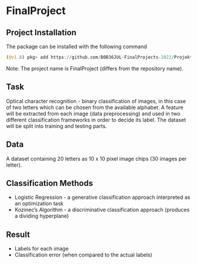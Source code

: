 # FinalProject

## Project Installation

The package can be installed with the following command
```julia
(@v1.8) pkg> add https://github.com/B0B36JUL-FinalProjects-2022/Projekt_korladia.git
```
Note: The project name is FinalProject (differs from the repository name).


## Task
Optical character recognition - binary classification of images, in this case of two letters which can be chosen from the available alphabet. A feature will be extracted from each image (data preprocessing) and used in two different classification frameworks in order to decide its label. The dataset will be split into training and testing parts.

## Data
A dataset containing 20 letters as 10 x 10 pixel image chips (30 images per letter).

## Classification Methods
- Logistic Regression - a generative classification approach interpreted as an optimization task
- Kozinec’s Algorithm - a discriminative classification approach (produces a dividing hyperplane)

## Result
- Labels for each image 
- Classification error (when compared to the actual labels) 
